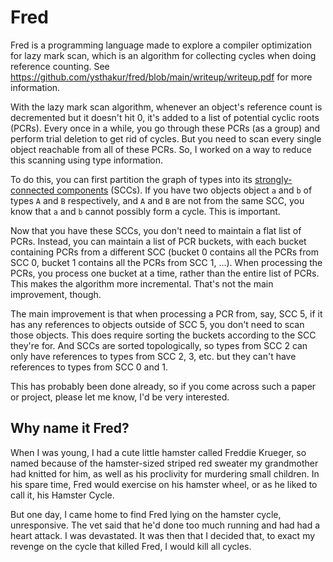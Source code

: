 # Fred

Fred is a programming language made to explore a compiler optimization for lazy mark scan, which is an algorithm for collecting cycles when doing reference counting. See https://github.com/ysthakur/fred/blob/main/writeup/writeup.pdf for more information.

With the lazy mark scan algorithm, whenever an object's reference count is decremented but it doesn't hit 0, it's added to a list of potential cyclic roots (PCRs). Every once in a while, you go through these PCRs (as a group) and perform trial deletion to get rid of cycles. But you need to scan every single object reachable from all of these PCRs. So, I worked on a way to reduce this scanning using type information.

To do this, you can first partition the graph of types into its [strongly-connected components](https://en.wikipedia.org/wiki/Strongly_connected_component) (SCCs). If you have two objects object `a` and `b` of types `A` and `B` respectively, and `A` and `B` are not from the same SCC, you know that `a` and `b` cannot possibly form a cycle. This is important.

Now that you have these SCCs, you don't need to maintain a flat list of PCRs. Instead, you can maintain a list of PCR buckets, with each bucket containing PCRs from a different SCC (bucket 0 contains all the PCRs from SCC 0, bucket 1 contains all the PCRs from SCC 1, ...). When processing the PCRs, you process one bucket at a time, rather than the entire list of PCRs. This makes the algorithm more incremental. That's not the main improvement, though.

The main improvement is that when processing a PCR from, say, SCC 5, if it has any references to objects outside of SCC 5, you don't need to scan those objects. This does require sorting the buckets according to the SCC they're for. And SCCs are sorted topologically, so types from SCC 2 can only have references to types from SCC 2, 3, etc. but they can't have references to types from SCC 0 and 1.

This has probably been done already, so if you come across such a paper or project, please let me know, I'd be very interested.

## Why name it Fred?

When I was young, I had a cute little hamster called Freddie Krueger, so named because of the hamster-sized striped red sweater my grandmother had knitted for him, as well as his proclivity for murdering small children. In his spare time, Fred would exercise on his hamster wheel, or as he liked to call it, his Hamster Cycle.

But one day, I came home to find Fred lying on the hamster cycle, unresponsive. The vet said that he'd done too much running and had had a heart attack. I was devastated. It was then that I decided that, to exact my revenge on the cycle that killed Fred, I would kill all cycles.
